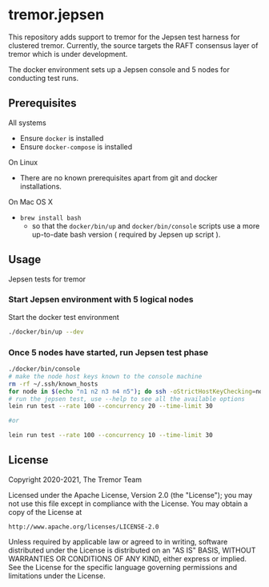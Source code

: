 # tremor.jepsen

This repository adds support to tremor for the Jepsen test harness
for clustered tremor. Currently, the source targets the RAFT consensus
layer of tremor which is under development.

The docker environment sets up a Jepsen console and 5 nodes for
conducting test runs.

## Prerequisites

All systems
- Ensure `docker` is installed
- Ensure `docker-compose` is installed

On Linux
- There are no known prerequisites apart from git and docker installations.

On Mac OS X
- `brew install bash`
  - so that the `docker/bin/up` and `docker/bin/console` scripts use a
    more up-to-date bash version ( required by Jepsen up script ).

## Usage

Jepsen tests for tremor

### Start Jepsen environment with 5 logical nodes

Start the docker test environment
```bash
./docker/bin/up --dev
```

### Once 5 nodes have started, run Jepsen test phase

```bash
./docker/bin/console
# make the node host keys known to the console machine
rm -rf ~/.ssh/known_hosts
for node in $(echo "n1 n2 n3 n4 n5"); do ssh -oStrictHostKeyChecking=no $node echo "alrighty"; done
# run the jepsen test, use --help to see all the available options
lein run test --rate 100 --concurrency 20 --time-limit 30

#or

lein run test --rate 100 --concurrency 10 --time-limit 30
```

## License

Copyright 2020-2021, The Tremor Team

Licensed under the Apache License, Version 2.0 (the "License");
you may not use this file except in compliance with the License.
You may obtain a copy of the License at

    http://www.apache.org/licenses/LICENSE-2.0

Unless required by applicable law or agreed to in writing, software
distributed under the License is distributed on an "AS IS" BASIS,
WITHOUT WARRANTIES OR CONDITIONS OF ANY KIND, either express or implied.
See the License for the specific language governing permissions and
limitations under the License.

